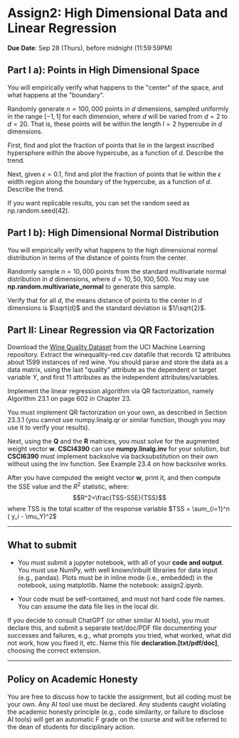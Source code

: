 <!--
.. title: CSCI4390-6390 Assign2
.. slug: dm_assign2
.. date: 2022-09-16 10:23:01 UTC-04:00
.. tags: 
.. category: 
.. link: 
.. description: 
.. has_math: True
.. type: text
-->

# Assign2: High Dimensional Data and Linear Regression

**Due Date**: Sep 28 (Thurs), before midnight (11:59:59PM)


## Part I a): Points in High Dimensional Space

You will empirically verify what happens to the "center" of the space, and
what happens at the "boundary".

Randomly generate
 $n=100,000$ points in $d$ dimensions, sampled uniformly in the range
 $[-1,1]$ for each dimension, where $d$ will be varied from $d=2$ to
 $d=20$. That is, these points will be within the length $l=2$ hypercube in
 $d$ dimensions.

First, find and plot the fraction of points that lie in the largest inscribed
hypersphere within the above hypercube, as a function of $d$. Describe the
trend.

Next, given $\epsilon=0.1$, find and plot the fraction of points that lie
within the $\epsilon$ width region along the boundary of the  hypercube, 
as a function of $d$. Describe the trend.

If you want replicable results, you can set the random seed as np.random.seed(42).

## Part I b): High Dimensional Normal Distribution

You will empirically verify what happens to the high dimensional normal
distribution in terms of the distance of points from the center.

Randomly sample $n=10,000$ points from the standard multivariate normal
distribution in $d$ dimensions, where $d=10, 50, 100, 500$. You may use
**np.random.multivariate_normal** to generate this sample.

Verify that for all $d$, the means distance of points to the center in $d$
dimensions is $\sqrt{d}$ and the standard deviation is $1/\sqrt{2}$.



## Part II: Linear Regression via QR Factorization

Download the [Wine Quality
Dataset](https://archive.ics.uci.edu/dataset/186/wine+quality) from the UCI
Machine Learning repository. Extract the winequality-red.csv datafile that
records 12 attributes about 1599 instances of red wine. You should parse and
store the data as a data matrix, using the last "quality"
attribute as the dependent or target variable $Y$, and first 11 attributes as the
independent attributes/variables. 

Implement the linear regression algorithm via QR factorization,
namely Algorithm 23.1 on page 602 in Chapter 23.

You must implement QR factorization on your own, as described
in Section 23.3.1 (you cannot use numpy.linalg.qr or similar function,
though you may use it to verify your results).

Next, using the $\mathbf{Q}$ and the $\mathbf{R}$ matrices, you must
solve for the augmented weight vector $\mathbf{w}$.
 **CSCI4390** can
use **numpy.linalg.inv** for your solution, but **CSCI6390** must implement backsolve via backsubstitution 
on their own without using the inv function. See Example 23.4 on how backsolve works.

After you have computed the weight vector $\mathbf{w}$, print it, and then 
compute the SSE value and the $R^2$ statistic, where: 
$$R^2=\frac{TSS-SSE}{TSS}$$
where TSS is the total scatter of the response variable 
$TSS = \sum_{i=1}^n ( y_i - \mu_Y)^2$


---

## What to submit

* You must submit a jupyter notebook, with all of your **code
and output**. You must use NumPy, with well known/inbuilt libraries for data
input (e.g., pandas). Plots must be in inline mode (i.e., embedded) in the
notebook, using matplotlib. Name the notebook: assign2.ipynb.


* Your code must be self-contained,
    and must not hard code file names. You can assume the data file lies in
    the local dir.

If you decide to consult ChatGPT (or other similar AI tools), you must
declare this, and submit a separate text/doc/PDF file documenting your
successes and failures, e.g., what prompts you tried, what worked, what did
not work, how you fixed it, etc. Name this file
**declaration.[txt/pdf/doc]**, choosing the correct extension.


---

## Policy on Academic Honesty

You are free to discuss how to tackle the assignment, but all coding must be
your own. Any AI tool use must be declared. Any students caught violating
the academic honesty principle (e.g., code similarity, or failure to
disclose AI tools) will get an automatic F grade on the course and will be
referred to the dean of students for disciplinary action.
